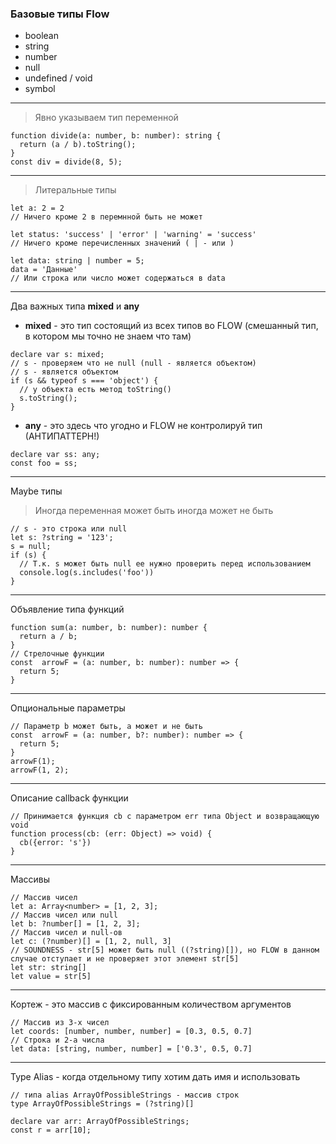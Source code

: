 ### Базовые типы Flow

* boolean
* string
* number
* null
* undefined / void
* symbol
---
> Явно указываем тип переменной
```flow js
function divide(a: number, b: number): string {
  return (a / b).toString();
}
const div = divide(8, 5);
```
---
> Литеральные типы
```flow js
let a: 2 = 2
// Ничего кроме 2 в перемнной быть не может
```
```flow js
let status: 'success' | 'error' | 'warning' = 'success' 
// Ничего кроме перечисленных значений ( | - или )
```
```flow js
let data: string | number = 5;
data = 'Данные'
// Или строка или число может содержаться в data
```
---
Два важных типа __mixed__ и __any__
* __mixed__ - это тип состоящий из всех типов во FLOW (смешанный тип, в котором мы точно не знаем что там)

```flow js
declare var s: mixed;
// s - проверяем что не null (null - является объектом)
// s - является объектом
if (s && typeof s === 'object') {
  // у объекта есть метод toString()
  s.toString();
}
```
* __any__ - это здесь что угодно и FLOW не контролируй тип (АНТИПАТТЕРН!)
```flow js
declare var ss: any;
const foo = ss;
```
---
Maybe типы
> Иногда переменная может быть иногда может не быть
```flow js
// s - это строка или null
let s: ?string = '123';
s = null;
if (s) {
  // Т.к. s может быть null ее нужно проверить перед использованием
  console.log(s.includes('foo'))
}
```
---
Объявление типа функций
```flow js
function sum(a: number, b: number): number {
  return a / b;
}
// Стрелочные функции
const  arrowF = (a: number, b: number): number => {
  return 5;
}
```
---
Опциональные параметры
```flow js
// Параметр b может быть, а может и не быть
const  arrowF = (a: number, b?: number): number => {
  return 5;
}
arrowF(1);
arrowF(1, 2);
```
---
Описание callback функции
```flow js
// Принимается функция cb с параметром err типа Object и возвращающую void
function process(cb: (err: Object) => void) {
  cb({error: 's'})
}
```
---
Массивы
```flow js
// Массив чисел
let a: Array<number> = [1, 2, 3];
// Массив чисел или null
let b: ?number[] = [1, 2, 3];
// Массив чисел и null-ов
let c: (?number)[] = [1, 2, null, 3]
// SOUNDNESS - str[5] может быть null ((?string)[]), но FLOW в данном случае отступает и не проверяет этот элемент str[5]
let str: string[]
let value = str[5]
```
---
Кортеж - это массив с фиксированным количеством аргументов
```flow js
// Массив из 3-х чисел
let coords: [number, number, number] = [0.3, 0.5, 0.7]
// Строка и 2-а числа
let data: [string, number, number] = ['0.3', 0.5, 0.7]
```
---
Type Alias - когда отдельному типу хотим дать имя и использовать
```flow js
// типа alias ArrayOfPossibleStrings - массив строк
type ArrayOfPossibleStrings = (?string)[]

declare var arr: ArrayOfPossibleStrings;
const r = arr[10];
```
